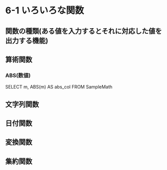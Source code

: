 # 6-1 いろいろな関数
## 関数の種類(ある値を入力するとそれに対応した値を出力する機能)

## 算術関数
### ABS(数値)
SELECT m,
  ABS(m) AS abs_col
FROM SampleMath
## 文字列関数
## 日付関数
## 変換関数
## 集約関数
